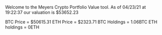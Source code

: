 Welcome to the Meyers Crypto Portfolio Value tool. 
As of 04/23/21 at 19:22:37 our valuation is $53652.23 

BTC Price = $50615.31
 ETH Price = $2323.71
BTC Holdings = 1.06BTC
 ETH holdings = 0ETH 
